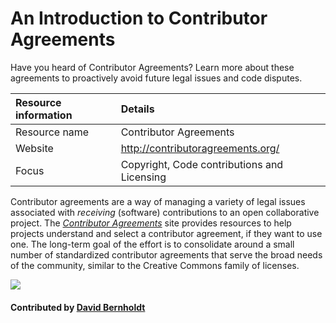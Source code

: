 # An Introduction to Contributor Agreements
Have you heard of Contributor Agreements? Learn more about these agreements to proactively avoid future legal issues and code disputes.

Resource information | Details 
:--- | :--- 
Resource name  | Contributor Agreements
Website | http://contributoragreements.org/
Focus | Copyright, Code contributions and Licensing

Contributor agreements are a way of managing a variety of legal issues associated with *receiving* (software) contributions to an open collaborative project.  The *[Contributor Agreements](http://contributoragreements.org/)* site provides resources to help projects understand and select a contributor agreement, if they want to use one.  The long-term goal of the effort is to consolidate around a small number of standardized contributor agreements that serve the broad needs of the community, similar to the Creative Commons family of licenses.

<img src='https://github.com/betterscientificsoftware/images/raw/master/Logo-class_contributor_agreements.jpg' class='logo' />

<!--- 
![alt text](http://contributoragreements.org/wp-content/themes/bones/images/ca_logo.svg "Contributor Agreements Logo")
--->

#### Contributed by [David Bernholdt](http://github.com/bernhold "David Bernholdt")

<!---
Publish: yes
Categories: collaboration
Topics: licensing
Tags: website
Level: 2
Prerequisites: defaults
Aggregate: none
--->
